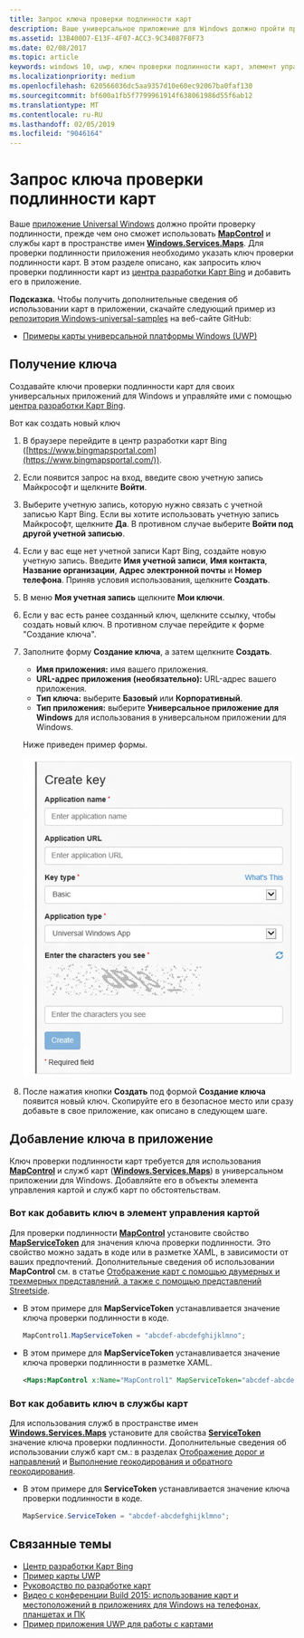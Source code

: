 ```yaml
---
title: Запрос ключа проверки подлинности карт
description: Ваше универсальное приложение для Windows должно пройти проверку подлинности, прежде чем оно сможет использовать MapControl и службы карт в пространстве имен Windows.Services.Maps.
ms.assetid: 13B400D7-E13F-4F07-ACC3-9C34087F0F73
ms.date: 02/08/2017
ms.topic: article
keywords: windows 10, uwp, ключ проверки подлинности карт, элемент управления картой
ms.localizationpriority: medium
ms.openlocfilehash: 620566036dc5aa9357d10e60ec92067ba0faf130
ms.sourcegitcommit: bf600a1fb5f7799961914f638061986d55f6ab12
ms.translationtype: MT
ms.contentlocale: ru-RU
ms.lasthandoff: 02/05/2019
ms.locfileid: "9046164"
---
```

# <a name="request-a-maps-authentication-key"></a>Запрос ключа проверки подлинности карт




Ваше [приложение Universal Windows](https://msdn.microsoft.com/library/windows/apps/dn894631) должно пройти проверку подлинности, прежде чем оно сможет использовать [**MapControl**](https://msdn.microsoft.com/library/windows/apps/dn637004) и службы карт в пространстве имен [**Windows.Services.Maps**](https://msdn.microsoft.com/library/windows/apps/dn636979). Для проверки подлинности приложения необходимо указать ключ проверки подлинности карт. В этом разделе описано, как запросить ключ проверки подлинности карт из [центра разработки Карт Bing](https://www.bingmapsportal.com/) и добавить его в приложение.

**Подсказка.** Чтобы получить дополнительные сведения об использовании карт в приложении, скачайте следующий пример из [репозитория Windows-universal-samples](https://go.microsoft.com/fwlink/p/?LinkId=619979) на веб-сайте GitHub:

-   [Примеры карты универсальной платформы Windows (UWP)](https://go.microsoft.com/fwlink/p/?LinkId=619977)

## <a name="get-a-key"></a>Получение ключа


Создавайте ключи проверки подлинности карт для своих универсальных приложений для Windows и управляйте ими с помощью [центра разработки Карт Bing](https://www.bingmapsportal.com/).

Вот как создать новый ключ

1.  В браузере перейдите в центр разработки карт Bing ([https://www.bingmapsportal.com](https://www.bingmapsportal.com/)).

2.  Если появится запрос на вход, введите свою учетную запись Майкрософт и щелкните **Войти**.

3.  Выберите учетную запись, которую нужно связать с учетной записью Карт Bing. Если вы хотите использовать учетную запись Майкрософт, щелкните **Да**. В противном случае выберите **Войти под другой учетной записью**.

4.  Если у вас еще нет учетной записи Карт Bing, создайте новую учетную запись. Введите **Имя учетной записи**, **Имя контакта**, **Название организации**, **Адрес электронной почты** и **Номер телефона**. Приняв условия использования, щелкните **Создать**.

5.  В меню **Моя учетная запись** щелкните **Мои ключи**.

6.  Если у вас есть ранее созданный ключ, щелкните ссылку, чтобы создать новый ключ. В противном случае перейдите к форме "Создание ключа".

7.  Заполните форму **Создание ключа**, а затем щелкните **Создать**.

    -   **Имя приложения:** имя вашего приложения.
    -   **URL-адрес приложения (необязательно):** URL-адрес вашего приложения.
    -   **Тип ключа:** выберите **Базовый** или **Корпоративный**.
    -   **Тип приложения:** выберите **Универсальное приложение для Windows** для использования в универсальном приложении для Windows.

    Ниже приведен пример формы.

    ![пример формы создания ключей.](images/createkeydialog.png)

8.  После нажатия кнопки **Создать** под формой **Создание ключа** появится новый ключ. Скопируйте его в безопасное место или сразу добавьте в свое приложение, как описано в следующем шаге.

## <a name="add-the-key-to-your-app"></a>Добавление ключа в приложение


Ключ проверки подлинности карт требуется для использования [**MapControl**](https://msdn.microsoft.com/library/windows/apps/dn637004) и служб карт ([**Windows.Services.Maps**](https://msdn.microsoft.com/library/windows/apps/dn636979)) в универсальном приложении для Windows. Добавляйте его в объекты элемента управления картой и служб карт по обстоятельствам.

### <a name="to-add-the-key-to-a-map-control"></a>Вот как добавить ключ в элемент управления картой

Для проверки подлинности [**MapControl**](https://msdn.microsoft.com/library/windows/apps/dn637004) установите свойство [**MapServiceToken**](https://msdn.microsoft.com/library/windows/apps/dn637036) для значения ключа проверки подлинности. Это свойство можно задать в коде или в разметке XAML, в зависимости от ваших предпочтений. Дополнительные сведения об использовании **MapControl** см. в статье [Отображение карт с помощью двумерных и трехмерных представлений, а также с помощью представлений Streetside](display-maps.md).

-   В этом примере для **MapServiceToken** устанавливается значение ключа проверки подлинности в коде.

    ```cs
    MapControl1.MapServiceToken = "abcdef-abcdefghijklmno";
    ```

-   В этом примере для **MapServiceToken** устанавливается значение ключа проверки подлинности в разметке XAML.

    ```xml
    <Maps:MapControl x:Name="MapControl1" MapServiceToken="abcdef-abcdefghijklmno"/>
    ```

### <a name="to-add-the-key-to-map-services"></a>Вот как добавить ключ в службы карт

Для использования служб в пространстве имен [**Windows.Services.Maps**](https://msdn.microsoft.com/library/windows/apps/dn636979) установите для свойства [**ServiceToken**](https://msdn.microsoft.com/library/windows/apps/dn636977) значение ключа проверки подлинности. Дополнительные сведения об использовании служб карт см.: в разделах [Отображение дорог и направлений](routes-and-directions.md) и [Выполнение геокодирования и обратного геокодирования](geocoding.md).

-   В этом примере для **ServiceToken** устанавливается значение ключа проверки подлинности в коде.

    ```cs
    MapService.ServiceToken = "abcdef-abcdefghijklmno";
    ```

## <a name="related-topics"></a>Связанные темы

* [Центр разработки Карт Bing](https://www.bingmapsportal.com/)
* [Пример карты UWP](https://go.microsoft.com/fwlink/p/?LinkId=619977)
* [Руководство по разработке карт](https://msdn.microsoft.com/library/windows/apps/dn596102)
* [Видео c конференции Build 2015: использование карт и местоположений в приложениях для Windows на телефонах, планшетах и ПК](https://channel9.msdn.com/Events/Build/2015/2-757)
* [Пример приложения UWP для работы с картами](https://go.microsoft.com/fwlink/p/?LinkId=619982)
